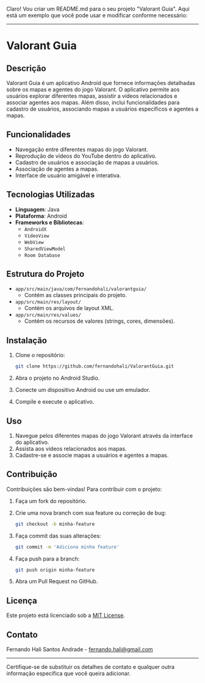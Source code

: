 Claro! Vou criar um README.md para o seu projeto "Valorant Guia". Aqui está um exemplo que você pode usar e modificar conforme necessário:

---

# Valorant Guia

## Descrição

Valorant Guia é um aplicativo Android que fornece informações detalhadas sobre os mapas e agentes do jogo Valorant. O aplicativo permite aos usuários explorar diferentes mapas, assistir a vídeos relacionados e associar agentes aos mapas. Além disso, inclui funcionalidades para cadastro de usuários, associando mapas a usuários específicos e agentes a mapas.

## Funcionalidades

- Navegação entre diferentes mapas do jogo Valorant.
- Reprodução de vídeos do YouTube dentro do aplicativo.
- Cadastro de usuários e associação de mapas a usuários.
- Associação de agentes a mapas.
- Interface de usuário amigável e interativa.

## Tecnologias Utilizadas

- **Linguagem**: Java
- **Plataforma**: Android
- **Frameworks e Bibliotecas**:
  - `AndroidX`
  - `VideoView`
  - `WebView`
  - `SharedViewModel`
  - `Room Database`
  
## Estrutura do Projeto

- `app/src/main/java/com/fernandohali/valorantguia/`
  - Contém as classes principais do projeto.
- `app/src/main/res/layout/`
  - Contém os arquivos de layout XML.
- `app/src/main/res/values/`
  - Contém os recursos de valores (strings, cores, dimensões).

## Instalação

1. Clone o repositório:

    ```bash
    git clone https://github.com/fernandohali/ValorantGuia.git
    ```

2. Abra o projeto no Android Studio.

3. Conecte um dispositivo Android ou use um emulador.

4. Compile e execute o aplicativo.

## Uso

1. Navegue pelos diferentes mapas do jogo Valorant através da interface do aplicativo.
2. Assista aos vídeos relacionados aos mapas.
3. Cadastre-se e associe mapas a usuários e agentes a mapas.

## Contribuição

Contribuições são bem-vindas! Para contribuir com o projeto:

1. Faça um fork do repositório.
2. Crie uma nova branch com sua feature ou correção de bug:

    ```bash
    git checkout -b minha-feature
    ```

3. Faça commit das suas alterações:

    ```bash
    git commit -m 'Adiciona minha feature'
    ```

4. Faça push para a branch:

    ```bash
    git push origin minha-feature
    ```

5. Abra um Pull Request no GitHub.

## Licença

Este projeto está licenciado sob a [MIT License](LICENSE).

## Contato

Fernando Hali Santos Andrade - fernando.hali@gmail.com

---

Certifique-se de substituir os detalhes de contato e qualquer outra informação específica que você queira adicionar.
